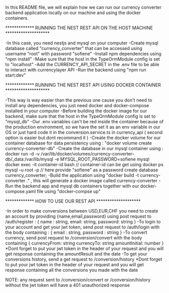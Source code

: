 In this README file, we will explain how we can run our currency converter backend application locally on our machine and using the docker containers.

************* RUNNING THE NEST REST API ON THE HOST MACHINE ********************

-In this case, you need nestjs and mysql on your computer
-Create mysql database called "currency_converter" that can be accessed using username "root" with password "sofiene"
-Install npm dependencies using "npm install"
-Make sure that the host in the TypeOrmModule config is set to "localhost"
-Add the CURRENCY_API_SECRET in the .env file to be able to interact with currencylayer API
-Run the backend using "npm run start:dev"

************* RUNNING THE NEST REST API USING DOCKER CONTAINER ********************

-This way is way easier than the previous one cause you don't need to install any dependencies, you just need docker and docker-compose installed in your computer
-Before building the docker image for our backend, make sure that the host in the TypeOrmModule config is set to "mysql_db"
-Our .env variables can't be red inside the container because of the production environment, so we have the set it as an env variable in our OS or just hard code it in the conversion.service.ts in currency_api ( second option is easier but dont recommand it )
-Create the docker volume for our container database for data persistency using : "docker volume create currency-converter-db"
-Create the database in our mysql container using :
  docker run -d -v /var/lib/docker/volumes/currency-converter-db/_data:/var/lib/mysql -e MYSQL_ROOT_PASSWORD=sofiene mysql
  docker exec -it container-id bash // container-id can be get using docker ps
  mysql -u root -p // here provide "sofiene" as a password
  create database currency_converter;
-Build the application using "docker build -t currency-converter ." , this will generate a docker image called currency-converter
-Run the backend app and mysql db containers together with our docker-compose.yaml file using "docker-compse up"


************* HOW TO USE OUR REST API ********************


-In order to make conversions between USD,EUR,CHF you need to create an account by providing {name,email,password} using post request to /auth/register : 
{
  name : string,
  email: string,
  password: string
}
-To login to your account and get your jwt token, send post request to /auth/login with the body containing :
{
  email : string,
  password : string
}
-To convert currency, send post request to /conversion/convert with the body containing 
{
  currencyFrom: string
  currencyTo: string
  amountInitial: number
}
*Dont forget to put your jwt token in the header of your request and you will get response containing the amountResult and the date
-To get your conversions history, send a get request to /conversion/history 
*Dont forget to put your jwt token in the header of your request and you will get response containing all the conversions you made with the date

NOTE: any request sent to /conversion/convert or /conversion/history without the jwt token will have a 401 unauthorized response